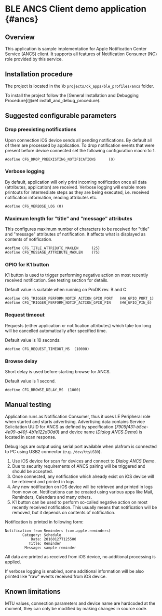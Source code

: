 BLE ANCS Client demo application {#ancs}
======================================================

## Overview

This application is sample implementation for Apple Notification Center Service (ANCS) client.
It supports all features of Notification Consumer (NC) role provided by this service.

## Installation procedure

The project is located in the \b `projects/dk_apps/ble_profiles/ancs` folder.

To install the project follow the [General Installation and Debugging Procedure](@ref install_and_debug_procedure).

## Suggested configurable parameters

### Drop preexisting notifications

Upon connection iOS device sends all pending notifications. By default all of them are processed
by application. To drop notification events that were present before device connected set the following
configuration macro to 1.

~~~{.c}
#define CFG_DROP_PREEXISTING_NOTIFICATIONS      (0)
~~~

### Verbose logging

By default, application will only print incoming notification once all data (attributes, application)
are received. Verbose logging will enable more printouts for intermediate steps as they are being
executed, i.e. received notification information, reading attributes etc.

~~~{.c}
#define CFG_VERBOSE_LOG (0)
~~~

### Maximum length for "title" and "message" attributes

This configures maximum number of characters to be received for "title" and "message" attributes
of notification. It affects what is displayed as contents of notification.

~~~{.c}
#define CFG_TITLE_ATTRIBUTE_MAXLEN      (25)
#define CFG_MESSAGE_ATTRIBUTE_MAXLEN    (75)
~~~

### GPIO for K1 button

K1 button is used to trigger performing negative action on most recently received notification.
See testing section for details.

Default value is suitable when running on ProDK rev. B and C

~~~{.c}
#define CFG_TRIGGER_PERFORM_NOTIF_ACTION_GPIO_PORT   (HW_GPIO_PORT_1)
#define CFG_TRIGGER_PERFORM_NOTIF_ACTION_GPIO_PIN    (HW_GPIO_PIN_6)
~~~

### Request timeout

Requests (either application or notification attributes) which take too long will be cancelled
automatically after specified time.

Default value is 10 seconds.

~~~{.c}
#define CFG_REQUEST_TIMEOUT_MS  (10000)
~~~

### Browse delay

Short delay is used before starting browse for ANCS.

Default value is 1 second.

~~~{.c}
#define CFG_BROWSE_DELAY_MS  (1000)
~~~

## Manual testing

Application runs as Notification Consumer, thus it uses LE Peripheral role when started and starts
advertising. Advertising data contains Service Solicitation UUID for ANCS as defined by specification
(_7905f431-b5ce-4e99-a40f-4b1e122d00d0_) and device name (_Dialog ANCS Demo_) is located in
scan response.

Debug logs are output using serial port available when plafrom is connected to PC using USB2
connector (e.g. `/dev/ttyUSB0`).

1. Use iOS device for scan for devices and connect to _Dialog ANCS Demo_.
2. Due to security requirements of ANCS pairing will be triggered and should be accepted.
3. Once connected, any notification which already exist on iOS device will be retrieved and
   printed in logs.
4. Any new notification on iOS device will be retrieved and printed in logs from now on.
   Notifications can be created using various apps like Mail, Reminders, Calendars and many others.
5. K1 button can be used to perform so-called negative action on most recently received notification.
   This usually means that notification will be removed, but it depends on contents of notification.

Notification is printed in following form:

~~~
Notification from Reminders (com.apple.reminders)
        Category: Schedule
            Date: 20160127T125500
           Title: Reminder
         Message: sample reminder
~~~

All data are printed as received from iOS device, no additional processing is applied.

If verbose logging is enabled, some additional information will be also printed like "raw" events
received from iOS device.

## Known limitations

MTU values, connection parameters and device name are hardcoded at the moment, they can only be
modified by making changes in source code.

